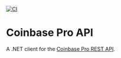 [![CI](https://github.com/ldalonzo/coinbase-api/actions/workflows/ci.yml/badge.svg)](https://github.com/ldalonzo/coinbase-api/actions/workflows/ci.yml)

# Coinbase Pro API
A .NET client for the [Coinbase Pro REST API](https://docs.pro.coinbase.com/#api).
